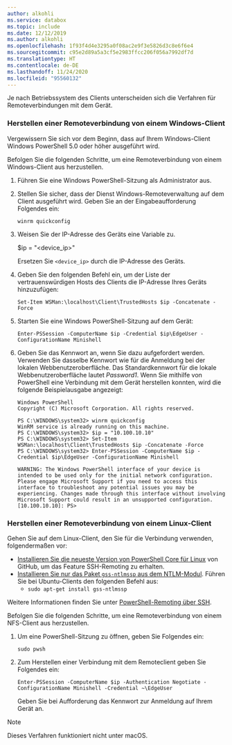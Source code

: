 ```yaml
---
author: alkohli
ms.service: databox
ms.topic: include
ms.date: 12/12/2019
ms.author: alkohli
ms.openlocfilehash: 1f93f4d4e3295a0f08ac2e9f3e5826d3c8e6f6e4
ms.sourcegitcommit: c95e2d89a5a3cf5e2983ffcc206f056a7992df7d
ms.translationtype: HT
ms.contentlocale: de-DE
ms.lasthandoff: 11/24/2020
ms.locfileid: "95560132"
---
```

Je nach Betriebssystem des Clients unterscheiden sich die Verfahren für Remoteverbindungen mit dem Gerät.

### <a name="remotely-connect-from-a-windows-client"></a>Herstellen einer Remoteverbindung von einem Windows-Client

Vergewissern Sie sich vor dem Beginn, dass auf Ihrem Windows-Client Windows PowerShell 5.0 oder höher ausgeführt wird.

Befolgen Sie die folgenden Schritte, um eine Remoteverbindung von einem Windows-Client aus herzustellen.

1. Führen Sie eine Windows PowerShell-Sitzung als Administrator aus.
2. Stellen Sie sicher, dass der Dienst Windows-Remoteverwaltung auf dem Client ausgeführt wird. Geben Sie an der Eingabeaufforderung Folgendes ein:

    `winrm quickconfig`

3. Weisen Sie der IP-Adresse des Geräts eine Variable zu.

    $ip = "<device_ip>"

    Ersetzen Sie `<device_ip>` durch die IP-Adresse des Geräts.

4. Geben Sie den folgenden Befehl ein, um der Liste der vertrauenswürdigen Hosts des Clients die IP-Adresse Ihres Geräts hinzuzufügen:

    `Set-Item WSMan:\localhost\Client\TrustedHosts $ip -Concatenate -Force`

5. Starten Sie eine Windows PowerShell-Sitzung auf dem Gerät:

    `Enter-PSSession -ComputerName $ip -Credential $ip\EdgeUser -ConfigurationName Minishell`

6. Geben Sie das Kennwort an, wenn Sie dazu aufgefordert werden. Verwenden Sie dasselbe Kennwort wie für die Anmeldung bei der lokalen Webbenutzeroberfläche. Das Standardkennwort für die lokale Webbenutzeroberfläche lautet *Password1*. Wenn Sie mithilfe von PowerShell eine Verbindung mit dem Gerät herstellen konnten, wird die folgende Beispielausgabe angezeigt:  

    ```
    Windows PowerShell
    Copyright (C) Microsoft Corporation. All rights reserved.
    
    PS C:\WINDOWS\system32> winrm quickconfig
    WinRM service is already running on this machine.
    PS C:\WINDOWS\system32> $ip = "10.100.10.10"
    PS C:\WINDOWS\system32> Set-Item WSMan:\localhost\Client\TrustedHosts $ip -Concatenate -Force
    PS C:\WINDOWS\system32> Enter-PSSession -ComputerName $ip -Credential $ip\EdgeUser -ConfigurationName Minishell

    WARNING: The Windows PowerShell interface of your device is intended to be used only for the initial network configuration. Please engage Microsoft Support if you need to access this interface to troubleshoot any potential issues you may be experiencing. Changes made through this interface without involving Microsoft Support could result in an unsupported configuration.
    [10.100.10.10]: PS>
    ```

### <a name="remotely-connect-from-a-linux-client"></a>Herstellen einer Remoteverbindung von einem Linux-Client

Gehen Sie auf dem Linux-Client, den Sie für die Verbindung verwenden, folgendermaßen vor:

- [Installieren Sie die neueste Version von PowerShell Core für Linux](/powershell/scripting/install/installing-powershell-core-on-linux?view=powershell-6) von GitHub, um das Feature SSH-Remoting zu erhalten. 
- [Installieren Sie nur das Paket `gss-ntlmssp` aus dem NTLM-Modul](https://github.com/Microsoft/omi/blob/master/Unix/doc/setup-ntlm-omi.md). Führen Sie bei Ubuntu-Clients den folgenden Befehl aus:
    - `sudo apt-get install gss-ntlmssp`

Weitere Informationen finden Sie unter [PowerShell-Remoting über SSH](/powershell/scripting/learn/remoting/ssh-remoting-in-powershell-core?view=powershell-6).

Befolgen Sie die folgenden Schritte, um eine Remoteverbindung von einem NFS-Client aus herzustellen.

1. Um eine PowerShell-Sitzung zu öffnen, geben Sie Folgendes ein:

    `sudo pwsh`
 
2. Zum Herstellen einer Verbindung mit dem Remoteclient geben Sie Folgendes ein:

    `Enter-PSSession -ComputerName $ip -Authentication Negotiate -ConfigurationName Minishell -Credential ~\EdgeUser`

    Geben Sie bei Aufforderung das Kennwort zur Anmeldung auf Ihrem Gerät an.
 
> [!NOTE]
> Dieses Verfahren funktioniert nicht unter macOS.